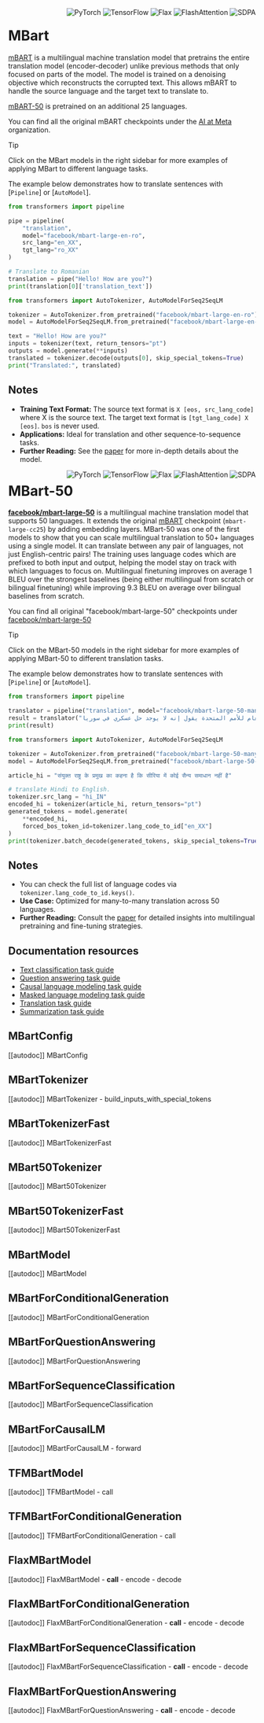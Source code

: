 <!--Copyright 2020 The HuggingFace Team. All rights reserved.

Licensed under the Apache License, Version 2.0 (the "License"); you may not use this file except in compliance with
the License. You may obtain a copy of the License at

http://www.apache.org/licenses/LICENSE-2.0

Unless required by applicable law or agreed to in writing, software distributed under the License is distributed on
an "AS IS" BASIS, WITHOUT WARRANTIES OR CONDITIONS OF ANY KIND, either express or implied. See the License for the
specific language governing permissions and limitations under the License.

⚠️ Note that this file is in Markdown but contain specific syntax for our doc-builder (similar to MDX) that may not be
rendered properly in your Markdown viewer.

-->

<div style="float: right;">
  <div class="flex flex-wrap space-x-1">
    <img alt="PyTorch" src="https://img.shields.io/badge/PyTorch-DE3412?style=flat&logo=pytorch&logoColor=white">
    <img alt="TensorFlow" src="https://img.shields.io/badge/TensorFlow-FF6F00?style=flat&logo=tensorflow&logoColor=white">
    <img alt="Flax" src="https://img.shields.io/badge/Flax-29a79b.svg?style=flat">
    <img alt="FlashAttention" src="https://img.shields.io/badge/%E2%9A%A1%EF%B8%8E%20FlashAttention-eae0c8?style=flat">
    <img alt="SDPA" src="https://img.shields.io/badge/SDPA-DE3412?style=flat&logo=pytorch&logoColor=white">
  </div>
</div>

# MBart

[mBART](https://huggingface.co/papers/2001.08210) is a multilingual machine translation model that pretrains the entire translation model (encoder-decoder) unlike previous methods that only focused on parts of the model. The model is trained on a denoising objective which reconstructs the corrupted text. This allows mBART to handle the source language and the target text to translate to.

[mBART-50](https://huggingface.co/paper/2008.00401) is pretrained on an additional 25 languages.

You can find all the original mBART checkpoints under the [AI at Meta](https://huggingface.co/facebook?search_models=mbart) organization.

> [!TIP]
> Click on the MBart models in the right sidebar for more examples of applying MBart to different language tasks.

The example below demonstrates how to translate sentences with [`Pipeline`] or [`AutoModel`].

<hfoptions id="usage">
<hfoption id="Pipeline">

```py
from transformers import pipeline

pipe = pipeline(
    "translation",
    model="facebook/mbart-large-en-ro",
    src_lang="en_XX",
    tgt_lang="ro_XX"
)

# Translate to Romanian
translation = pipe("Hello! How are you?")
print(translation[0]['translation_text'])
```

</hfoption>
<hfoption id="AutoModel">

```py
from transformers import AutoTokenizer, AutoModelForSeq2SeqLM

tokenizer = AutoTokenizer.from_pretrained("facebook/mbart-large-en-ro")
model = AutoModelForSeq2SeqLM.from_pretrained("facebook/mbart-large-en-ro")

text = "Hello! How are you?"
inputs = tokenizer(text, return_tensors="pt")
outputs = model.generate(**inputs)
translated = tokenizer.decode(outputs[0], skip_special_tokens=True)
print("Translated:", translated)
```

</hfoption>
</hfoptions>

## Notes

- **Training Text Format:** The source text format is `X [eos, src_lang_code]` where X is the source text. The target text format is `[tgt_lang_code] X [eos]`. `bos` is never used.
- **Applications:** Ideal for translation and other sequence-to-sequence tasks.
- **Further Reading:** See the [paper](https://arxiv.org/abs/2001.08210) for more in-depth details about the model.

<div style="float: right;">
  <div class="flex flex-wrap space-x-1">
    <img alt="PyTorch" src="https://img.shields.io/badge/PyTorch-DE3412?style=flat&logo=pytorch&logoColor=white">
    <img alt="TensorFlow" src="https://img.shields.io/badge/TensorFlow-FF6F00?style=flat&logo=tensorflow&logoColor=white">
    <img alt="Flax" src="https://img.shields.io/badge/Flax-29a79b.svg?style=flat">
    <img alt="FlashAttention" src="https://img.shields.io/badge/%E2%9A%A1%EF%B8%8E%20FlashAttention-eae0c8?style=flat">
    <img alt="SDPA" src="https://img.shields.io/badge/SDPA-DE3412?style=flat&logo=pytorch&logoColor=white">
  </div>
</div>

# MBart-50

**[facebook/mbart-large-50](https://huggingface.co/papers/2001.08210)** is a multilingual machine translation model that supports 50 languages. It extends the original [mBART](https://huggingface.co/facebook/mbart-large-cc25) checkpoint (`mbart-large-cc25`) by adding embedding layers. MBart-50 was one of the first models to show that you can scale multilingual translation to 50+ languages using a single model. It can translate between any pair of languages, not just English-centric pairs! The training uses language codes which are prefixed to both input and output, helping the model stay on track with which languages to focus on. Multilingual finetuning improves on average 1 BLEU over the strongest baselines (being either multilingual from scratch or bilingual finetuning) while improving 9.3 BLEU on average over bilingual baselines from scratch.

You can find all original "facebook/mbart-large-50" checkpoints under [facebook/mbart-large-50](https://huggingface.co/facebook/mbart-large-50)

> [!TIP]
> Click on the MBart-50 models in the right sidebar for more examples of applying MBart-50 to different translation tasks.

The example below demonstrates how to translate sentences with [`Pipeline`] or [`AutoModel`].

<hfoptions id="usage">
<hfoption id="Pipeline">

```python
from transformers import pipeline

translator = pipeline("translation", model="facebook/mbart-large-50-many-to-many-mmt", tokenizer="facebook/mbart-large-50-many-to-many-mmt", src_lang="ar_AR", tgt_lang="en_XX")
result = translator("الأمين العام للأمم المتحدة يقول إنه لا يوجد حل عسكري في سوريا.")
print(result)
```

</hfoption>
<hfoption id="AutoModel">

```python
from transformers import AutoTokenizer, AutoModelForSeq2SeqLM

tokenizer = AutoTokenizer.from_pretrained("facebook/mbart-large-50-many-to-many-mmt")
model = AutoModelForSeq2SeqLM.from_pretrained("facebook/mbart-large-50-many-to-many-mmt")

article_hi = "संयुक्त राष्ट्र के प्रमुख का कहना है कि सीरिया में कोई सैन्य समाधान नहीं है"

# translate Hindi to English.
tokenizer.src_lang = "hi_IN"
encoded_hi = tokenizer(article_hi, return_tensors="pt")
generated_tokens = model.generate(
    **encoded_hi,
    forced_bos_token_id=tokenizer.lang_code_to_id["en_XX"]
)
print(tokenizer.batch_decode(generated_tokens, skip_special_tokens=True))
```

</hfoption>
</hfoptions>

## Notes

- You can check the full list of language codes via `tokenizer.lang_code_to_id.keys()`.
- **Use Case:** Optimized for many-to-many translation across 50 languages.
- **Further Reading:** Consult the [paper](https://arxiv.org/abs/2008.00401) for detailed insights into multilingual pretraining and fine-tuning strategies.

## Documentation resources

- [Text classification task guide](../tasks/sequence_classification)
- [Question answering task guide](../tasks/question_answering)
- [Causal language modeling task guide](../tasks/language_modeling)
- [Masked language modeling task guide](../tasks/masked_language_modeling)
- [Translation task guide](../tasks/translation)
- [Summarization task guide](../tasks/summarization)

## MBartConfig

[[autodoc]] MBartConfig

## MBartTokenizer

[[autodoc]] MBartTokenizer
    - build_inputs_with_special_tokens

## MBartTokenizerFast

[[autodoc]] MBartTokenizerFast

## MBart50Tokenizer

[[autodoc]] MBart50Tokenizer

## MBart50TokenizerFast

[[autodoc]] MBart50TokenizerFast

<frameworkcontent>
<pt>

## MBartModel

[[autodoc]] MBartModel

## MBartForConditionalGeneration

[[autodoc]] MBartForConditionalGeneration

## MBartForQuestionAnswering

[[autodoc]] MBartForQuestionAnswering

## MBartForSequenceClassification

[[autodoc]] MBartForSequenceClassification

## MBartForCausalLM

[[autodoc]] MBartForCausalLM
    - forward

</pt>
<tf>

## TFMBartModel

[[autodoc]] TFMBartModel
    - call

## TFMBartForConditionalGeneration

[[autodoc]] TFMBartForConditionalGeneration
    - call

</tf>
<jax>

## FlaxMBartModel

[[autodoc]] FlaxMBartModel
    - __call__
    - encode
    - decode

## FlaxMBartForConditionalGeneration

[[autodoc]] FlaxMBartForConditionalGeneration
    - __call__
    - encode
    - decode

## FlaxMBartForSequenceClassification

[[autodoc]] FlaxMBartForSequenceClassification
    - __call__
    - encode
    - decode

## FlaxMBartForQuestionAnswering

[[autodoc]] FlaxMBartForQuestionAnswering
    - __call__
    - encode
    - decode

</jax>
</frameworkcontent>
